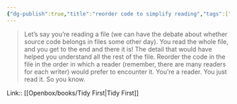 ```yaml
---
{"dg-publish":true,"title":"reorder code to simplify reading","tags":["quotes"],"date":"2024-02-12T20:58:24+03:00","modified_at":"2024-03-11T12:57:32+03:00","aliases":"reorder code to simplify reading","dg-path":"/quotes/202402122058.md","permalink":"/quotes/202402122058/","dgPassFrontmatter":true}
---
```



> Let’s say you’re reading a file (we can have the debate about whether source code belongs in files some other day). You read the whole file, and you get to the end and there it is! The detail that would have helped you understand all the rest of the file. Reorder the code in the file in the order in which a reader (remember, there are many readers for each writer) would prefer to encounter it. You’re a reader. You just read it. So you know.

Link:: [[Openbox/books/Tidy First|Tidy First]]
